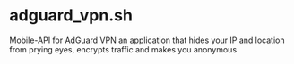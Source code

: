 # adguard_vpn.sh
Mobile-API for AdGuard VPN an application that hides your IP and location from prying eyes, encrypts traffic and makes you anonymous
